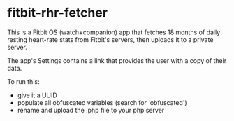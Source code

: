 # fitbit-rhr-fetcher
This is a Fitbit OS (watch+companion) app that fetches 18 months of daily resting heart-rate stats from Fitbit's servers, then uploads it to a private server.

The app's Settings contains a link that provides the user with a copy of their data.

To run this:
* give it a UUID
* populate all obfuscated variables (search for 'obfuscated')
* rename and upload the .php file to your php server